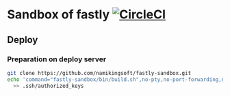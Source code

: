 Sandbox of fastly [![CircleCI][circle-badge]][circle-url]
========================================

Deploy
----------------------------------------

### Preparation on deploy server
```bash
git clone https://github.com/namikingsoft/fastly-sandbox.git
echo 'command="fastly-sandbox/bin/build.sh",no-pty,no-port-forwarding,no-X11-forwarding,no-agent-forwarding ssh-rsa AAAA...' \
  >> .ssh/authorized_keys
```

[circle-badge]: https://circleci.com/gh/namikingsoft/fastly-sandbox/tree/master.svg?style=svg
[circle-url]: https://circleci.com/gh/namikingsoft/fastly-sandbox/tree/master
